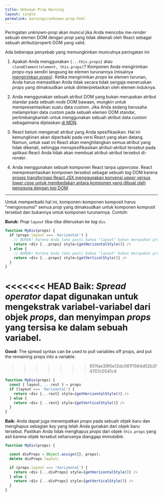 ```yaml
---
title: Unknown Prop Warning
layout: single
permalink: warnings/unknown-prop.html
---
```

Peringatan *unknown-prop* akan muncul jika Anda mencoba me-*render* sebuah elemen DOM dengan *prop* yang tidak dikenali oleh React sebagai sebuah atribut/properti DOM yang valid.

Ada beberapa penyebab yang memungkinkan munculnya peringatan ini:

1. Apakah Anda menggunakan `{...this.props}` atau `cloneElement(element, this.props)`? Komponen Anda mengirimkan *props*-nya sendiri langsung ke elemen turunannya (misalnya [mengirimkan *props*](/docs/transferring-props.html)). Ketika mengirimkan *props* ke elemen turunan, Anda harus memastikan Anda tidak secara tidak sengaja meneruskan *props* yang dimaksudkan untuk diinterpretasikan oleh elemen induknya.

2. Anda menggunakan sebuah atribut DOM yang bukan merupakan atribut standar pada sebuah *node* DOM bawaan, mungkin untuk merepresentasikan suatu data *custom*. Jika Anda sedang berusaha melampirkan data *custom* pada sebuah elemen DOM standar, pertimbangkanlah untuk menggunakan sebuah atribut data *custom* sebagaimana dijelaskan [di MDN](https://developer.mozilla.org/en-US/docs/Web/Guide/HTML/Using*data*attributes).

3. React belum mengenali atribut yang Anda spesifikasikan. Hal ini kemungkinan akan diperbaiki pada versi React yang akan datang. Namun, untuk saat ini React akan menghilangkan semua atribut yang tidak dikenali, sehingga menspesifikasikan atribut-atribut tersebut pada aplikasi React Anda tidak akan membuat atribut-atribut tersebut di-*render*.

4. Anda menggunakan sebuah komponen React tanpa *uppercase*. React merepresentasikan komponen tersebut sebagai sebuah *tag* DOM karena [proses transformasi React JSX menggunakan konvensi *upper* versus *lower case* untuk membedakan antara komponen yang dibuat oleh pengguna dengan *tag* DOM](/docs/jsx-in-depth.html#user-defined-components-must-be-capitalized).

---

Untuk memperbaiki hal ini, komponen-komponen komposit harus "mengonsumsi" semua *prop* yang dimaksudkan untuk komponen komposit tersebut dan bukannya untuk komponen turunannya. Contoh:

**Buruk:** *Prop* `layout` tiba-tiba diteruskan ke *tag* `div`.

```js
function MyDiv(props) {
  if (props.layout === 'horizontal') {
    // BURUK! Karena Anda tahu pasti bahwa "layout" bukan merupakan prop yang dimengerti oleh <div>.
    return <div {...props} style={getHorizontalStyle()} />
  } else {
    // BURUK! Karena Anda tahu pasti bahwa "layout" bukan merupakan prop yang dimengerti oleh <div>.
    return <div {...props} style={getVerticalStyle()} />
  }
}
```

<<<<<<< HEAD
**Baik:** *Spread operator* dapat digunakan untuk mengekstrak variabel-variabel dari objek *props*, dan menyimpan *props* yang tersisa ke dalam sebuah variabel.
=======
**Good:** The spread syntax can be used to pull variables off props, and put the remaining props into a variable.
>>>>>>> 951fae39f0e12dc061f1564d02b2f4707c0541c4

```js
function MyDiv(props) {
  const { layout, ...rest } = props
  if (layout === 'horizontal') {
    return <div {...rest} style={getHorizontalStyle()} />
  } else {
    return <div {...rest} style={getVerticalStyle()} />
  }
}
```

**Baik:** Anda dapat juga menempatkan *props* pada sebuah objek baru dan menghapus sebagian *key* yang telah Anda gunakan dari objek baru tersebut. Pastikan Anda tidak menghapus *props* dari objek `this.props` yang asli karena objek tersebut seharusnya dianggap *immutable*.

```js
function MyDiv(props) {

  const divProps = Object.assign({}, props);
  delete divProps.layout;

  if (props.layout === 'horizontal') {
    return <div {...divProps} style={getHorizontalStyle()} />
  } else {
    return <div {...divProps} style={getVerticalStyle()} />
  }
}
```
